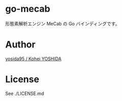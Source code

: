 # go-mecab
形態素解析エンジン MeCab の Go バインディングです。

# Author
[yosida95 / Kohei YOSHIDA](https://yosida95.com/)

# License
See ./LICENSE.md

